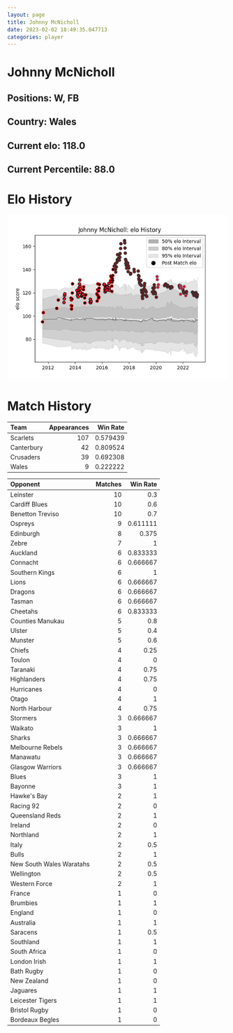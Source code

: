 ```yaml
---  
layout: page  
title: Johnny McNicholl  
date: 2023-02-02 18:49:35.047713  
categories: player  
---
```

# Johnny McNicholl

## Positions: W, FB

## Country: Wales

## Current elo: 118.0

## Current Percentile: 88.0

# Elo History


![elo history](history_JohnnyMcNicholl.png)
# Match History


| Team       |   Appearances |   Win Rate |
|:-----------|--------------:|-----------:|
| Scarlets   |           107 |   0.579439 |
| Canterbury |            42 |   0.809524 |
| Crusaders  |            39 |   0.692308 |
| Wales      |             9 |   0.222222 |

| Opponent                 |   Matches |   Win Rate |
|:-------------------------|----------:|-----------:|
| Leinster                 |        10 |   0.3      |
| Cardiff Blues            |        10 |   0.6      |
| Benetton Treviso         |        10 |   0.7      |
| Ospreys                  |         9 |   0.611111 |
| Edinburgh                |         8 |   0.375    |
| Zebre                    |         7 |   1        |
| Auckland                 |         6 |   0.833333 |
| Connacht                 |         6 |   0.666667 |
| Southern Kings           |         6 |   1        |
| Lions                    |         6 |   0.666667 |
| Dragons                  |         6 |   0.666667 |
| Tasman                   |         6 |   0.666667 |
| Cheetahs                 |         6 |   0.833333 |
| Counties Manukau         |         5 |   0.8      |
| Ulster                   |         5 |   0.4      |
| Munster                  |         5 |   0.6      |
| Chiefs                   |         4 |   0.25     |
| Toulon                   |         4 |   0        |
| Taranaki                 |         4 |   0.75     |
| Highlanders              |         4 |   0.75     |
| Hurricanes               |         4 |   0        |
| Otago                    |         4 |   1        |
| North Harbour            |         4 |   0.75     |
| Stormers                 |         3 |   0.666667 |
| Waikato                  |         3 |   1        |
| Sharks                   |         3 |   0.666667 |
| Melbourne Rebels         |         3 |   0.666667 |
| Manawatu                 |         3 |   0.666667 |
| Glasgow Warriors         |         3 |   0.666667 |
| Blues                    |         3 |   1        |
| Bayonne                  |         3 |   1        |
| Hawke's Bay              |         2 |   1        |
| Racing 92                |         2 |   0        |
| Queensland Reds          |         2 |   1        |
| Ireland                  |         2 |   0        |
| Northland                |         2 |   1        |
| Italy                    |         2 |   0.5      |
| Bulls                    |         2 |   1        |
| New South Wales Waratahs |         2 |   0.5      |
| Wellington               |         2 |   0.5      |
| Western Force            |         2 |   1        |
| France                   |         1 |   0        |
| Brumbies                 |         1 |   1        |
| England                  |         1 |   0        |
| Australia                |         1 |   1        |
| Saracens                 |         1 |   0.5      |
| Southland                |         1 |   1        |
| South Africa             |         1 |   0        |
| London Irish             |         1 |   1        |
| Bath Rugby               |         1 |   0        |
| New Zealand              |         1 |   0        |
| Jaguares                 |         1 |   1        |
| Leicester Tigers         |         1 |   1        |
| Bristol Rugby            |         1 |   0        |
| Bordeaux Begles          |         1 |   0        |